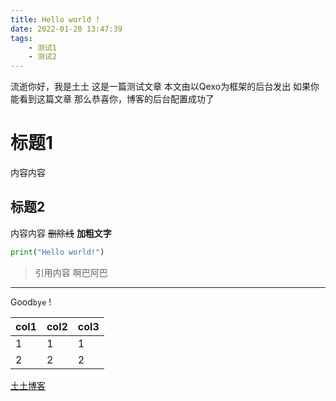 ```yaml
---
title: Hello world !
date: 2022-01-20 13:47:39
tags:
    - 测试1
    - 测试2
---
```


流逝你好，我是土土
这是一篇测试文章
本文由以Qexo为框架的后台发出
如果你能看到这篇文章
那么恭喜你，博客的后台配置成功了

# 标题1

内容内容

## 标题2

内容内容
~~删除线~~
**加粗文字**

```python
print("Hello world!")
```

> 引用内容
> 啊巴阿巴

---

Good`bye` !

| col1 | col2 | col3 |
| --- | --- | --- |
| 1 |  1|  1|
|  2|  2| 2 |

[土土博客](https://www.tutime.cn/)

